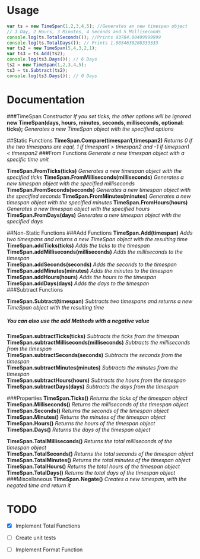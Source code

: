 Usage
=====
```javascript
var ts = new TimeSpan(1,2,3,4,5); //Generates an new timespan object
// 1 Day, 2 Hours, 3 Minutes, 4 Seconds and 5 Milliseconds
console.log(ts.TotalSeconds()); //Prints 93784.00499999999 
console.log(ts.TotalDays()); // Prints 1.0854630208333333
var ts2 = new TimeSpan(5,4,3,2,1);
var ts3 = ts.Add(ts2);
console.log(ts3.Days()); // 6 Days
ts2 = new TimeSpan(1,2,3,4,5);
ts3 = ts.Subtract(ts2);
console.log(ts3.Days()); // 0 Days
```
    

Documentation
=============
###TimeSpan Constructor
*If you set ticks, the other options will be ignored*    
**new TimeSpan(days, hours, minutes, seconds, milliseconds, optional: ticks);**
*Generates a new TimeSpan object with the specified options*

##Static Functions
**TimeSpan.Compare(timespan1,timespan2)**
*Returns 0 if the two timespans are eqal, 1 if timespan1 > timespan2 and -1 if timepsan1 < timespan2*
###From Functions
*Generate a new timespan object with a specific time unit*

**TimeSpan.FromTicks(ticks)**
*Generates a new timespan object with the specified ticks*
**TimeSpan.FromMilliseconds(milliseconds)**
*Generates a new timespan object with the specified milliseconds*
**TimeSpan.FromSeconds(seconds)**
*Generates a new timespan object with the specified seconds*
**TimeSpan.FromMinutes(minutes)**
*Generates a new timespan object with the specified minutes*
**TimeSpan.FromHours(hours)**
*Generates a new timespan object with the specified hours*
**TimeSpan.FromDays(days)**
*Generates a new timespan object with the specified days*

##Non-Static Functions
###Add Functions
**TimeSpan.Add(timespan)**
*Adds two timespans and returns a new TimeSpan object with the resulting time*  
**TimeSpan.addTicks(ticks)**
*Adds the ticks to the timespan*  
**TimeSpan.addMilliseconds(milliseconds)**
*Adds the milliseconds to the timespan*  
**TimeSpan.addSeconds(seconds)**
*Adds the seconds to the timespan*  
**TimeSpan.addMinutes(minutes)**
*Adds the minutes to the timespan*  
**TimeSpan.addHours(hours)**
*Adds the hours to the timespan*  
**TimeSpan.addDays(days)**
*Adds the days to the timespan*  
###Subtract Functions

**TimeSpan.Subtract(timespan)**
*Subtracts two timespans and returns a new TimeSpan object with the resulting time*
##### You can also use the add Methods with a negative value
**TimeSpan.subtractTicks(ticks)**
*Subtracts the ticks from the timespan*  
**TimeSpan.subtractMilliseconds(milliseconds)**
*Subtracts the milliseconds from the timespan*  
**TimeSpan.subtractSeconds(seconds)**
*Subtracts the seconds from the timespan*  
**TimeSpan.subtractMinutes(minutes)**
*Subtracts the minutes from the timespan*  
**TimeSpan.subtractHours(hours)**
*Subtracts the hours from the timespan*  
**TimeSpan.subtractDays(days)**
*Subtracts the days from the timespan*  

###Properties
**TimeSpan.Ticks()**
*Returns the ticks of the timespan object*  
**TimeSpan.Milliseconds()**
*Returns the milliseconds of the timespan object*  
**TimeSpan.Seconds()**
*Returns the seconds of the timespan object*  
**TimeSpan.Minutes()**
*Returns the minutes of the timespan object*  
**TimeSpan.Hours()**
*Returns the hours of the timespan object*  
**TimeSpan.Days()**
*Returns the days of the timespan object*  

  
**TimeSpan.TotalMilliseconds()**
*Returns the total milliseconds of the timespan object*  
**TimeSpan.TotalSeconds()**
*Returns the total seconds of the timespan object*  
**TimeSpan.TotalMinutes()**
*Returns the total minutes of the timespan object*  
**TimeSpan.TotalHours()**
*Returns the total hours of the timespan object*  
**TimeSpan.TotalDays()**
*Returns the total days of the timespan object*  
###Miscellaneous 
**TimeSpan.Negate()**
*Creates a new timespan, with the negated time and return it*


TODO
=====
- [x] Implement Total Functions
- [ ] Create unit tests
- [ ] Implement Format Function










